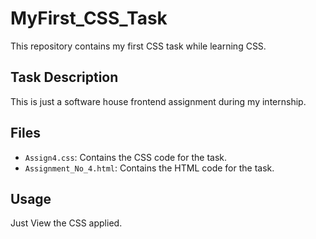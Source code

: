 
# MyFirst_CSS_Task

This repository contains my first CSS task while learning CSS.

## Task Description

This is just a software house frontend assignment during my internship.

## Files

- `Assign4.css`: Contains the CSS code for the task.
- `Assignment_No_4.html`: Contains the HTML code for the task.

## Usage

Just View the CSS applied.


